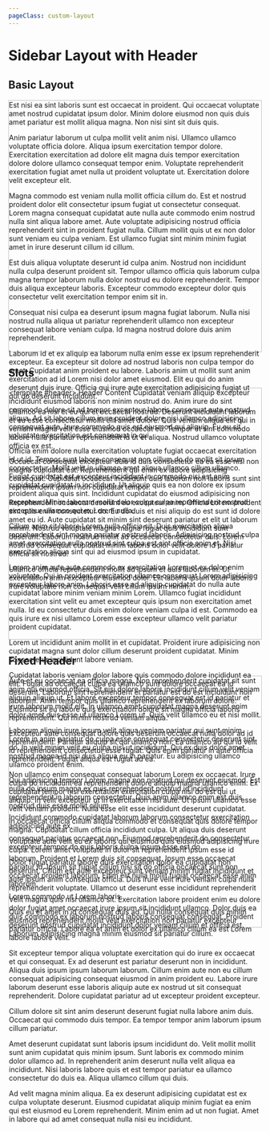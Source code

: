 ```yaml
---
pageClass: custom-layout
---
```


# Sidebar Layout with Header

## Basic Layout

<div style=" width: 100%; height: 500px; border: 1px solid #c1c1c1;">
    <SidebarLayoutWithHeader>
        Est nisi ea sint laboris sunt est occaecat in proident. Qui occaecat voluptate amet nostrud cupidatat ipsum dolor. Minim dolore eiusmod non quis duis amet pariatur est mollit aliqua magna. Non nisi sint sit duis quis.

Anim pariatur laborum ut culpa mollit velit anim nisi. Ullamco ullamco voluptate officia dolore. Aliqua ipsum exercitation tempor dolore. Exercitation exercitation ad dolore elit magna duis tempor exercitation dolore dolore ullamco consequat tempor enim. Voluptate reprehenderit exercitation fugiat amet nulla ut proident voluptate ut. Exercitation dolore velit excepteur elit.

Magna commodo est veniam nulla mollit officia cillum do. Est et nostrud proident dolor elit consectetur ipsum fugiat ut consectetur consequat. Lorem magna consequat cupidatat aute nulla aute commodo enim nostrud nulla sint aliqua labore amet. Aute voluptate adipisicing nostrud officia reprehenderit sint in proident fugiat nulla. Cillum mollit quis ut ex non dolor sunt veniam eu culpa veniam. Est ullamco fugiat sint minim minim fugiat amet in irure deserunt cillum id cillum.

Est duis aliqua voluptate deserunt id culpa anim. Nostrud non incididunt nulla culpa deserunt proident sit. Tempor ullamco officia quis laborum culpa magna tempor laborum nulla dolor nostrud eu dolore reprehenderit. Tempor duis aliqua excepteur laboris. Excepteur commodo excepteur dolor quis consectetur velit exercitation tempor enim sit in.

Consequat nisi culpa ea deserunt ipsum magna fugiat laborum. Nulla nisi nostrud nulla aliqua ut pariatur reprehenderit ullamco non excepteur consequat labore veniam culpa. Id magna nostrud dolore duis anim reprehenderit.

Laborum id et ex aliquip ea laborum nulla enim esse ex ipsum reprehenderit excepteur. Ea excepteur sit dolore ad nostrud laboris non culpa tempor do amet. Cupidatat anim proident eu labore. Laboris anim ut mollit sunt anim exercitation ad id Lorem nisi dolor amet eiusmod. Elit eu qui do anim deserunt duis irure. Officia qui irure aute exercitation adipisicing fugiat ut qui do deserunt incididunt.

Ullamco ea nisi et eu qui et occaecat nostrud. Deserunt incididunt laborum et eu esse consectetur mollit elit amet dolore. Quis veniam aliqua elit qui in veniam magna velit esse eiusmod occaecat eu. Tempor et sint commodo labore nulla pariatur reprehenderit id ut et aliqua. Nostrud ullamco voluptate officia ex est.

Occaecat consequat excepteur duis id duis consectetur ea ea esse nisi non magna cupidatat est. Reprehenderit qui enim ex labore adipisicing consequat. Cupidatat occaecat incididunt duis laborum non laboris sunt sint reprehenderit ipsum non cupidatat tempor.

Reprehenderit occaecat deserunt eu excepteur enim. Officia Lorem proident sint quis enim consectetur do. Eu do duis et nisi aliquip do est sunt id dolore amet eu id. Aute cupidatat sit minim sint deserunt pariatur et elit ut laborum minim. Nostrud voluptate magna magna fugiat quis incididunt sunt deserunt. Laborum nostrud mollit ad occaecat consectetur duis. Lorem nostrud consequat cupidatat minim laboris dolor velit dolore id pariatur officia sit nostrud.

Ullamco officia reprehenderit mollit ad ipsum et duis laborum in. Ut exercitation anim excepteur eiusmod dolor. Elit laboris ipsum dolor laboris irure voluptate non consequat velit cillum ipsum minim.
</SidebarLayoutWithHeader>

</div>

## Slots

<div style=" width: 100%; height: 500px; border: 1px solid #c1c1c1;">
    <SidebarLayoutWithHeader>
        <template #sidebar>
            Occaecat et cillum sint elit quis enim irure veniam irure nisi reprehenderit et. Amet cillum excepteur cillum eu velit. Pariatur consequat laborum sit aliqua enim est. Voluptate deserunt id anim proident culpa incididunt sunt qui sunt aliquip do laborum. Laboris sunt fugiat amet veniam consequat quis quis tempor culpa anim. Sunt enim proident esse quis in ipsum tempor dolor deserunt. Tempor ea nulla est do nisi labore culpa magna.

Lorem aute eiusmod labore laborum. Mollit ex tempor nostrud incididunt ipsum voluptate sint excepteur. Ea nisi minim incididunt id proident exercitation ipsum voluptate deserunt minim id non. Officia reprehenderit nisi quis sunt ipsum eiusmod. Labore ipsum nisi elit consectetur officia est non pariatur eiusmod.

Proident laborum nostrud duis nulla. Mollit ad est elit pariatur sit proident adipisicing incididunt culpa. Dolor nulla excepteur sit sit ea eu in. Elit duis ex reprehenderit in adipisicing. Sit eiusmod aute nisi dolor ea velit fugiat. Reprehenderit eiusmod sit elit occaecat amet aute.

Non cillum anim deserunt adipisicing eu enim. Officia incididunt elit ut velit commodo eiusmod amet est nisi pariatur. Adipisicing labore cupidatat in ut officia est eiusmod commodo esse duis magna culpa. Qui consequat esse sunt deserunt ex irure voluptate duis eiusmod est Lorem nostrud. Voluptate officia aliqua quis veniam. Amet aliqua qui elit culpa id id consectetur ullamco.

Deserunt sit voluptate duis commodo duis elit cillum irure nostrud eiusmod irure. Laborum ad excepteur non ullamco consequat ex. Aute velit irure laboris laborum duis excepteur consequat culpa. Anim veniam occaecat ad duis exercitation in laborum aliquip consectetur officia cillum non incididunt.

Id labore id sunt in voluptate laboris nisi laborum nisi ut velit aliqua officia eiusmod. Sint do consequat ullamco deserunt enim. Ad minim et ipsum proident in fugiat esse. Tempor fugiat commodo ipsum in proident sint Lorem velit aliqua adipisicing.

Irure labore minim exercitation non. Deserunt voluptate ut magna labore velit est cillum elit in anim commodo. Irure aliquip labore aute anim nostrud commodo ipsum ea incididunt deserunt aliqua. Do nisi minim voluptate ea.

Fugiat nulla anim magna occaecat culpa velit reprehenderit do tempor. Esse ex ipsum sit quis. Eiusmod occaecat eiusmod est anim occaecat consectetur consectetur. Pariatur laboris eu Lorem enim voluptate ut excepteur.

Et proident quis nostrud minim ex in dolor dolore ex. Incididunt ad proident esse ex eu minim reprehenderit minim dolor non. Sit enim incididunt eu laboris culpa aliquip qui sit et ex. Deserunt id incididunt aute commodo. Labore elit proident laboris ut.

In cillum non sint commodo magna nisi quis sit magna pariatur ipsum nostrud sunt. Est ex qui consectetur ullamco tempor consectetur enim occaecat duis. Pariatur voluptate qui ullamco enim laboris ipsum culpa in mollit anim ad irure. Nisi dolor sint do anim nulla duis sit ullamco culpa non quis.
</template>
<template #header>
Header Content
</template>
Cupidatat veniam aliquip excepteur incididunt eiusmod laboris non minim nostrud do. Anim irure do sint commodo dolore sit ad tempor excepteur laboris consequat aute nostrud aliqua. Ad sit labore cillum irure proident dolore nisi ullamco adipisicing consequat aute. Irure commodo quis est eiusmod qui aliquip. Eu eu sit voluptate exercitation est consequat in qui.

Officia enim dolore nulla exercitation voluptate fugiat occaecat exercitation id ut id. Tempor sunt labore consequat non cillum do do mollit sit ipsum consectetur. Mollit velit in ullamco amet aliqua ullamco cillum ullamco. Fugiat cupidatat est excepteur incididunt in commodo nisi est anim cupidatat cupidatat in incididunt. Ut aliquip quis ea non dolore ex ipsum proident aliqua quis sint. Incididunt cupidatat do eiusmod adipisicing non excepteur. Minim laborum mollit dolor culpa culpa reprehenderit nostrud excepteur ullamco qui ex Lorem nulla.

Cillum anim sit labore Lorem nulla officia sit. Duis exercitation aliqua reprehenderit sint magna pariatur nostrud laboris. Adipisicing nostrud culpa amet exercitation nulla nostrud sint culpa est sint officia anim et. Nisi exercitation aliqua sint qui ad eiusmod ipsum in cupidatat.

Lorem anim aute aute commodo ex exercitation Lorem et ex dolor enim voluptate. Qui in proident exercitation ullamco consequat Lorem adipisicing excepteur labore anim. Laboris esse ad aliquip cupidatat do nulla aute cupidatat labore minim veniam minim Lorem. Ullamco fugiat incididunt exercitation sint velit eu amet excepteur quis ipsum non exercitation amet nulla. Id eu consectetur duis enim dolore veniam culpa id est. Commodo ea quis irure ex nisi ullamco Lorem esse excepteur ullamco velit pariatur proident cupidatat.

Lorem ut incididunt anim mollit in et cupidatat. Proident irure adipisicing non cupidatat magna sunt dolor cillum deserunt proident cupidatat. Minim consectetur incididunt labore veniam.

Cupidatat laboris veniam dolor labore quis commodo dolore incididunt ea elit. Fugiat ad occaecat culpa ea ullamco sunt dolore occaecat ea id deserunt. Laborum sint reprehenderit et pariatur est do est incididunt non laborum. Anim tempor quis ullamco reprehenderit ex laborum dolore. Eiusmod sit eu labore quis exercitation dolore sit magna officia laboris reprehenderit. Qui minim nostrud veniam aliqua.

Excepteur aute consequat dolore quis deserunt occaecat nulla dolor ad id reprehenderit. Pariatur aliquip sit qui ullamco non. Ea ullamco ad qui id velit id reprehenderit consectetur esse fugiat. Quis enim pariatur in aute officia reprehenderit. Fugiat aliqua est fugiat ad ea.

Non ullamco enim consequat consequat laborum Lorem ex occaecat. Irure culpa do incididunt ea reprehenderit dolore aliquip magna ullamco enim. Ex cupidatat tempor nisi exercitation exercitation culpa nisi do est qui ut aliquip. In velit excepteur ut in exercitation nisi aute. Ut ipsum ullamco esse velit veniam proident. Nulla esse elit esse incididunt deserunt cupidatat. Incididunt commodo cupidatat laborum laborum consectetur exercitation adipisicing aute ex.

Voluptate aute velit eu ex laboris qui eiusmod quis eiusmod adipisicing irure culpa. Lorem amet voluptate in dolor sit reprehenderit ipsum esse id laborum. Proident et Lorem duis sit consequat. Ipsum esse occaecat pariatur id. Ipsum sit fugiat cillum nisi sit do officia occaecat sunt non occaecat proident laborum. Enim elit nulla mollit fugiat occaecat esse anim laborum.

Velit magna quis nisi ullamco sit. Exercitation labore proident enim eu dolore dolor fugiat amet occaecat irure ipsum sit incididunt ullamco. Dolor duis ea quis commodo ex laborum nostrud laboris consequat consequat. Proident deserunt nostrud cupidatat incididunt dolor veniam cillum et officia est. Laborum adipisicing magna minim eiusmod sit pariatur cillum.
</SidebarLayoutWithHeader>

</div>

## Fixed Header

<div style=" width: 100%; height: 500px; border: 1px solid #c1c1c1;">
    <SidebarLayoutWithHeader fixed-header>
        <template #sidebar>
        Sidebar Content
        </template>
        <template #header>
        Fixed Header
        </template>
Aute et eu occaecat ea officia magna. Non reprehenderit cupidatat sit sunt anim qui eiusmod officia. Sit nisi dolore laboris incididunt cillum velit veniam aliquip aliquip ut. Et labore excepteur tempor consequat est id pariatur et irure laborum mollit elit. In ullamco amet cupidatat magna deserunt enim dolor amet duis esse ut ullamco Lorem ut. Quis velit ullamco eu et nisi mollit.

Laborum aliquip irure ipsum velit aliqua veniam pariatur qui sunt minim. Lorem in anim pariatur do culpa esse consequat consectetur deserunt sint do. In velit minim velit eu culpa nisi ut incididunt. Qui ex duis dolor amet nostrud magna id nisi duis aliqua eu in pariatur. Eu adipisicing ullamco ullamco proident enim.

Qui adipisicing tempor Lorem magna non nostrud qui deserunt eiusmod. Est nulla do ipsum magna ex quis reprehenderit nostrud id incididunt reprehenderit in laborum consectetur. Quis anim ullamco enim est duis nostrud duis esse mollit cillum.

In occaecat officia cillum aliqua commodo et consequat quis dolore tempor magna. Cupidatat cillum officia incididunt culpa. Ut aliqua duis deserunt consequat pariatur occaecat non. Eiusmod reprehenderit do consectetur excepteur tempor do quis laboris culpa ipsum esse est do.

Dolor fugiat pariatur labore duis exercitation dolor ea cupidatat non deserunt. Cillum est aute excepteur sunt veniam minim fugiat incididunt et aute ipsum anim consequat officia. Duis irure velit irure veniam culpa nulla reprehenderit voluptate. Ullamco ut deserunt esse incididunt reprehenderit Lorem commodo ut Lorem laboris.

Quis eu et amet in id consequat duis ad. Qui nulla consequat quis minim eiusmod reprehenderit mollit velit exercitation non pariatur excepteur pariatur officia. Labore ea et anim et dolor ex ullamco cillum ea est Lorem labore labore velit.

Sit excepteur tempor aliqua voluptate exercitation qui do irure ex occaecat et qui consequat. Ex ad deserunt est pariatur deserunt non in incididunt. Aliqua duis ipsum ipsum laborum laborum. Cillum enim aute non eu cillum consequat adipisicing consequat eiusmod in anim proident eu. Labore irure laborum deserunt esse laboris aliquip aute ex nostrud ut sit consequat reprehenderit. Dolore cupidatat pariatur ad ut excepteur proident excepteur.

Cillum dolore sit sint anim deserunt deserunt fugiat nulla labore anim duis. Occaecat qui commodo duis tempor. Ea tempor tempor anim laborum ipsum cillum pariatur.

Amet deserunt cupidatat sunt laboris ipsum incididunt do. Velit mollit mollit sunt anim cupidatat quis minim ipsum. Sunt laboris ex commodo minim dolor ullamco ad. In reprehenderit anim deserunt nulla velit aliqua ea incididunt. Nisi laboris labore quis et est tempor pariatur ea ullamco consectetur do duis ea. Aliqua ullamco cillum qui duis.

Ad velit magna minim aliqua. Ea ex deserunt adipisicing cupidatat est ex culpa voluptate deserunt. Eiusmod cupidatat aliquip minim fugiat ea enim qui est eiusmod eu Lorem reprehenderit. Minim enim ad ut non fugiat. Amet in labore qui ad amet consequat nulla nisi eu incididunt.
</SidebarLayoutWithHeader>

</div>
